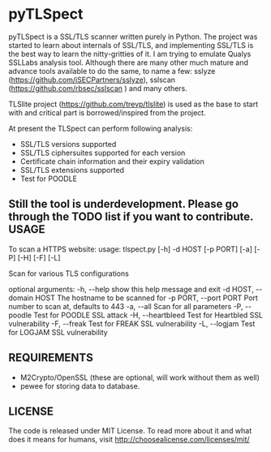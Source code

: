 pyTLSpect
=========
pyTLSpect is a SSL/TLS scanner written purely in Python. The project was started to learn about internals of SSL/TLS, and implementing SSL/TLS is the best way to learn the nitty-gritties of it. I am trying to emulate Qualys SSLLabs analysis tool. Although there are many other much mature and advance tools available to do the same, to name a few: sslyze (https://github.com/iSECPartners/sslyze), sslscan (https://github.com/rbsec/sslscan ) and many others. 

TLSlite project (https://github.com/trevp/tlslite) is used as the base to start with and critical part is borrowed/inspired from the project. 

At present the TLSpect can perform following analysis:

* SSL/TLS versions supported
* SSL/TLS ciphersuites supported for each version
* Certificate chain information and their expiry validation
* SSL/TLS extensions supported
* Test for POODLE

Still the tool is underdevelopment. Please go through the TODO list if you want to contribute. 
USAGE
-------

To scan a HTTPS website:
usage: tlspect.py [-h] -d HOST [-p PORT] [-a] [-P] [-H] [-F] [-L]

Scan for various TLS configurations

optional arguments:
  -h, --help            show this help message and exit
  -d HOST, --domain HOST
                        The hostname to be scanned for
  -p PORT, --port PORT  Port number to scan at, defaults to 443
  -a, --all             Scan for all parameters
  -P, --poodle          Test for POODLE SSL attack
  -H, --heartbleed      Test for Heartbled SSL vulnerability
  -F, --freak           Test for FREAK SSL vulnerability
  -L, --logjam          Test for LOGJAM SSL vulnerability


REQUIREMENTS
-------------

* M2Crypto/OpenSSL (these are optional, will work without them as well)
* pewee for storing data to database. 

LICENSE
-------
The code is released under MIT License. To read more about it and what does it means for humans, visit http://choosealicense.com/licenses/mit/ 

